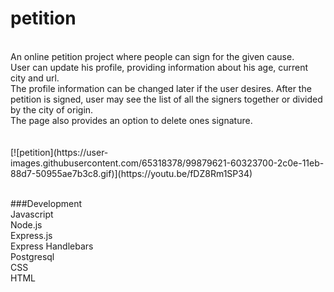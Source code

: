# petition
</br>
An online petition project where people can sign for the given cause.</br>
User can update his profile, providing information about his age, current city and url.</br>
The profile information can be changed later if the user desires. After the petition is signed,
user may see the list of all the signers together or divided by the city of origin.</br>
The page also provides an option to delete ones signature.</br>
</br>
</br>
[![petition](https://user-images.githubusercontent.com/65318378/99879621-60323700-2c0e-11eb-88d7-50955ae7b3c8.gif)](https://youtu.be/fDZ8Rm1SP34)
</br>
</br>

###Development
</br>
Javascript</br>
Node.js</br>
Express.js</br>
Express Handlebars</br>
Postgresql</br>
CSS</br>
HTML</br>
